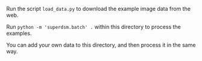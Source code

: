 Run the script `load_data.py` to download the example image data from the web. 

Run `python -m 'superdsm.batch' .` within this directory to process the examples.

You can add your own data to this directory, and then process it in the same way.
